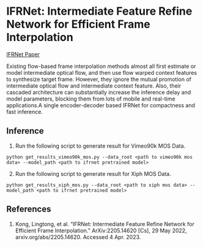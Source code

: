 # IFRNet: Intermediate Feature Refine Network for Efficient Frame Interpolation

[IFRNet Paper](https://arxiv.org/abs/2205.14620)

Existing flow-based frame interpolation methods almost all first estimate or model intermediate optical flow, and then use flow warped context features to synthesize target frame. However, they ignore the mutual promotion of intermediate optical flow and intermediate context feature. Also, their cascaded architecture can substantially increase the inference delay and model parameters, blocking them from lots of mobile and real-time applications.A single encoder-decoder based IFRNet for compactness and fast inference.

## Inference

1. Run the following script to generate result for Vimeo90k MOS Data.

``` 
python get_results_vimeo90k_mos.py --data_root <path to vimeo90k mos data> --model_path <path to ifrnet pretrained model> 
```
 
2. Run the following script to generate result for Xiph MOS Data.

``` 
python get_results_xiph_mos.py --data_root <path to xiph mos data> --model_path <path to ifrnet pretrained model> 
```

## References

1. Kong, Lingtong, et al. “IFRNet: Intermediate Feature Refine Network for Efficient Frame Interpolation.” ArXiv:2205.14620 [Cs], 29 May 2022, arxiv.org/abs/2205.14620. Accessed 4 Apr. 2023.
